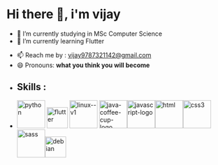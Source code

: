 # Hi there 👋, i'm vijay


- 🔭 I’m currently studying in MSc Computer Science
- 🌱 I’m currently learning Flutter
<!-- 👯 I’m looking to collaborate on ...
- 🤔 I’m looking for help with ...
- 💬 Ask me about 
- ⚡ Fun fact: 
...-->
- 📫 Reach me by : vijay9787321142@gmail.com 
- 😄 Pronouns: **what you think you will become**
- ## Skills :
- <img width="64" height="64" src="https://img.icons8.com/nolan/64/python.png" alt="python"/> <img width="48" height="48" src="https://img.icons8.com/fluency/48/flutter.png" alt="flutter"/> <img width="64" height="64" src="https://img.icons8.com/nolan/64/linux--v1.png" alt="linux--v1"/>  <img width="64" height="64" src="https://img.icons8.com/nolan/64/java-coffee-cup-logo.png" alt="java-coffee-cup-logo"/><img width="64" height="64" src="https://img.icons8.com/nolan/64/javascript-logo.png" alt="javascript-logo"/><img width="64" height="64" src="https://img.icons8.com/nolan/64/html.png" alt="html"/><img width="64" height="64" src="https://img.icons8.com/nolan/64/css3.png" alt="css3"/><img width="64" height="64" src="https://img.icons8.com/nolan/64/sass.png" alt="sass"/><img width="48" height="48" src="https://img.icons8.com/color/48/debian.png" alt="debian"/>

